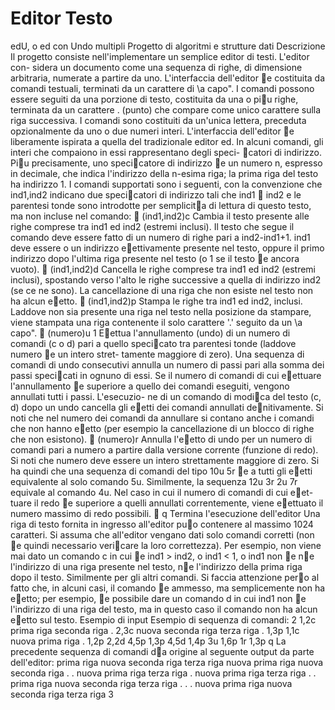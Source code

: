 # Editor Testo
edU, o ed con Undo multipli
Progetto di algoritmi e strutture dati
Descrizione
Il progetto consiste nell'implementare un semplice editor di testi. L'editor con-
sidera un documento come una sequenza di righe, di dimensione arbitraria,
numerate a partire da uno.
L'interfaccia dell'editor e costituita da comandi testuali, terminati da un
carattere di \a capo". I comandi possono essere seguiti da una porzione di
testo, costituita da una o piu righe, terminata da un carattere . (punto) che
compare come unico carattere sulla riga successiva. I comandi sono costituiti
da un'unica lettera, preceduta opzionalmente da uno o due numeri interi.
L'interfaccia dell'editor e liberamente ispirata a quella del tradizionale editor
ed.
In alcuni comandi, gli interi che compaiono in essi rappresentano degli speci-
catori di indirizzo. Piu precisamente, uno specicatore di indirizzo e un numero
n, espresso in decimale, che indica l'indirizzo della n-esima riga; la prima riga
del testo ha indirizzo 1.
I comandi supportati sono i seguenti, con la convenzione che ind1,ind2
indicano due specicatori di indirizzo tali che ind1  ind2 e le parentesi tonde
sono introdotte per semplicita di lettura di questo testo, ma non incluse nel
comando:
 (ind1,ind2)c
Cambia il testo presente alle righe comprese tra ind1 ed ind2 (estremi
inclusi). Il testo che segue il comando deve essere fatto di un numero di
righe pari a ind2-ind1+1. ind1 deve essere o un indirizzo eettivamente
presente nel testo, oppure il primo indirizzo dopo l'ultima riga presente
nel testo (o 1 se il testo e ancora vuoto).
 (ind1,ind2)d
Cancella le righe comprese tra ind1 ed ind2 (estremi inclusi), spostando
verso l'alto le righe successive a quella di indirizzo ind2 (se ce ne sono).
La cancellazione di una riga che non esiste nel testo non ha alcun eetto.
 (ind1,ind2)p
Stampa le righe tra ind1 ed ind2, inclusi. Laddove non sia presente
una riga nel testo nella posizione da stampare, viene stampata una riga
contenente il solo carattere '.' seguito da un \a capo".
 (numero)u
1
Eettua l'annullamento (undo) di un numero di comandi (c o d) pari a
quello specicato tra parentesi tonde (laddove numero e un intero stret-
tamente maggiore di zero). Una sequenza di comandi di undo consecutivi
annulla un numero di passi pari alla somma dei passi specicati in ognuno
di essi. Se il numero di comandi di cui eettuare l'annullamento e superiore
a quello dei comandi eseguiti, vengono annullati tutti i passi. L'esecuzio-
ne di un comando di modica del testo (c, d) dopo un undo cancella gli
eetti dei comandi annullati denitivamente. Si noti che nel numero dei
comandi da annullare si contano anche i comandi che non hanno eetto
(per esempio la cancellazione di un blocco di righe che non esistono).
 (numero)r
Annulla l'eetto di undo per un numero di comandi pari a numero a partire
dalla versione corrente (funzione di redo). Si noti che numero deve essere
un intero strettamente maggiore di zero. Si ha quindi che una sequenza
di comandi del tipo
10u
5r
e a tutti gli eetti equivalente al solo comando 5u. Similmente, la sequenza
12u
3r
2u
7r
equivale al comando 4u. Nel caso in cui il numero di comandi di cui eet-
tuare il redo e superiore a quelli annullati correntemente, viene eettuato
il numero massimo di redo possibili.
 q
Termina l'esecuzione dell'editor
Una riga di testo fornita in ingresso all'editor puo contenere al massimo 1024
caratteri.
Si assuma che all'editor vengano dati solo comandi corretti (non e quindi
necessario vericare la loro correttezza). Per esempio, non viene mai dato un
comando c in cui e ind1 > ind2, o ind1 < 1, o ind1 non e ne l'indirizzo di una
riga presente nel testo, ne l'indirizzo della prima riga dopo il testo. Similmente
per gli altri comandi. Si faccia attenzione pero al fatto che, in alcuni casi, il
comando e ammesso, ma semplicemente non ha eetto; per esempio, e possibile
dare un comando d in cui ind1 non e l'indirizzo di una riga del testo, ma in
questo caso il comando non ha alcun eetto sul testo.
Esempio di input
Esempio di sequenza di comandi:
2
1,2c
prima riga
seconda riga
.
2,3c
nuova seconda riga
terza riga
.
1,3p
1,1c
nuova prima riga
.
1,2p
2,2d
4,5p
1,3p
4,5d
1,4p
3u
1,6p
1r
1,3p
q
La precedente sequenza di comandi da origine al seguente output da parte
dell'editor:
prima riga
nuova seconda riga
terza riga
nuova prima riga
nuova seconda riga
.
.
nuova prima riga
terza riga
.
nuova prima riga
terza riga
.
.
prima riga
nuova seconda riga
terza riga
.
.
.
nuova prima riga
nuova seconda riga
terza riga
3